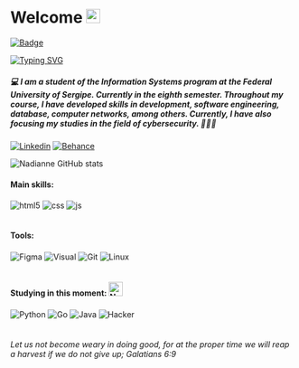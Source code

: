 # Welcome <img src="https://raw.githubusercontent.com/Tarikul-Islam-Anik/Animated-Fluent-Emojis/master/Emojis/Smilies/Grey%20Heart.png" alt="Grey Heart" width="25" height="25" />


[![Badge](https://images.credly.com/size/110x110/images/0169c23d-d801-43a7-bbfa-ad4c56677cbc.png)](https://www.credly.com/badges/0169c23d-d801-43a7-bbfa-ad4c56677cbc)

[![Typing SVG](https://readme-typing-svg.demolab.com/?lines=Hi+everyone;I'm+Nadianne+Galvão)](https://git.io/typing-svg)

##### 💻 I am a student of the Information Systems program at the Federal University of Sergipe. Currently in the eighth semester. Throughout my course, I have developed skills in development, software engineering, database, computer networks, among others. Currently, I have also focusing my studies in the field of cybersecurity. 👩🏻‍💻

[![Linkedin](https://img.shields.io/badge/LinkedIn-0077B5?style=for-the-badge&logo=linkedin&logoColor=white)](https://www.linkedin.com/in/nadianne-galv%C3%A3o-842833148/)
[![Behance](https://img.shields.io/badge/Behance-0054F7?style=for-the-badge&logo=behance&logoColor=white)](https://www.behance.net/nadiannegalvao)

![Nadianne GitHub stats](https://github-readme-stats.vercel.app/api?username=Nadianne&show_icons=true&theme=transparent)

#### Main skills: 
<div style="display: inline_block">
  <img align="center" alt="html5" src="https://img.shields.io/badge/HTML5-E34F26?style=for-the-badge&logo=html5&logoColor=white" />
  <img align="center" alt="css" src="https://img.shields.io/badge/CSS3-1572B6?style=for-the-badge&logo=css3&logoColor=white" />
  <img align="center" alt="js" src="https://img.shields.io/badge/JavaScript-F7DF1E?style=for-the-badge&logo=javascript&logoColor=black" />
</div><br/>

#### Tools:
<div style="display: inline_block">
  <img align="center" alt="Figma" src="https://img.shields.io/badge/Figma-F24E1E?style=for-the-badge&logo=figma&logoColor=white" />
  <img align="center" alt="Visual" src="https://img.shields.io/badge/Visual_Studio_Code-0078D4?style=for-the-badge&logo=visual%20studio%20code&logoColor=white" />
  <img align="center" alt="Git" src="https://img.shields.io/badge/GitHub-100000?style=for-the-badge&logo=github&logoColor=white" />
  <img align="center" alt="Linux" src="https://img.shields.io/badge/Linux-FCC624?style=for-the-badge&logo=linux&logoColor=black" />
</div><br/>

#### Studying in this moment: <img src="https://raw.githubusercontent.com/Tarikul-Islam-Anik/Animated-Fluent-Emojis/master/Emojis/Smilies/Nerd%20Face.png" alt="Nerd Face" width="25" height="25" />
<div style="display: inline_block">
  <img align="center" alt="Python" src="https://img.shields.io/badge/python-3670A0?style=for-the-badge&logo=python&logoColor=ffdd54" />
  <img align="center" alt="Go" src="https://img.shields.io/badge/Go-00ADD8?style=for-the-badge&logo=go&logoColor=white" />
  <img align="center" alt="Java" src="https://img.shields.io/badge/Java-ED8B00?style=for-the-badge&logo=openjdk&logoColor=white" />
  <img align="center" alt="Hacker" src="https://img.shields.io/badge/Red%20Hat-EE0000?style=for-the-badge&logo=redhat&logoColor=white" />
</div><br/>




###### *Let us not become weary in doing good, for at the proper time we will reap a harvest if we do not give up; Galatians 6:9*
